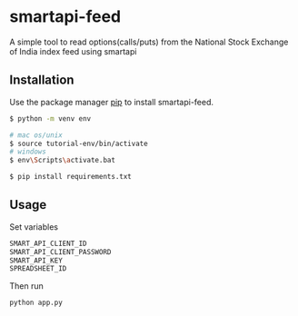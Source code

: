 # smartapi-feed

A simple tool to read options(calls/puts) from the National Stock Exchange of India index feed using smartapi

## Installation

Use the package manager [pip](https://pip.pypa.io/en/stable/) to install smartapi-feed.

```bash
$ python -m venv env

# mac os/unix
$ source tutorial-env/bin/activate
# windows
$ env\Scripts\activate.bat

$ pip install requirements.txt
```

## Usage

Set variables

```bash
SMART_API_CLIENT_ID
SMART_API_CLIENT_PASSWORD
SMART_API_KEY
SPREADSHEET_ID
```

Then run

```bash
python app.py
```
